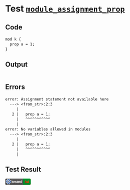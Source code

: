 # Test [`module_assignment_prop`](/doc/tests/statement_usage.md#L192)

## Code

```µcad
mod k {
  prop a = 1;
}

```

## Output

```,plain
```

## Errors

```,plain
error: Assignment statement not available here
  ---> <from_str>:2:3
     |
   2 |   prop a = 1;
     |   ^^^^^^^^^^^
     |
error: No variables allowed in modules
  ---> <from_str>:2:3
     |
   2 |   prop a = 1;
     |   ^^^^^^^^^^^
     |
```

## Test Result

![FAILED AS EXPECTED](/doc/tests/.test/module_assignment_prop.png)
